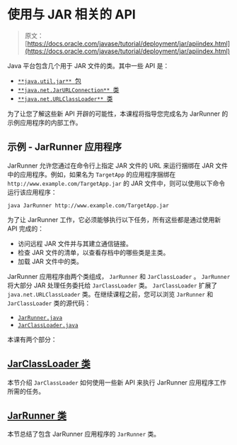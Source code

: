 # 使用与 JAR 相关的 API

> 原文： [https://docs.oracle.com/javase/tutorial/deployment/jar/apiindex.html](https://docs.oracle.com/javase/tutorial/deployment/jar/apiindex.html)

Java 平台包含几个用于 JAR 文件的类。其中一些 API 是：

*   [`**java.util.jar** `包](https://docs.oracle.com/javase/8/docs/api/java/util/jar/package-summary.html)
*   [`**java.net.JarURLConnection** `类](https://docs.oracle.com/javase/8/docs/api/java/net/JarURLConnection.html)
*   [`**java.net.URLClassLoader** `类](https://docs.oracle.com/javase/8/docs/api/java/net/URLClassLoader.html)

为了让您了解这些新 API 开辟的可能性，本课程将指导您完成名为 JarRunner 的示例应用程序的内部工作。

## 示例 - JarRunner 应用程序

JarRunner 允许您通过在命令行上指定 JAR 文件的 URL 来运行捆绑在 JAR 文件中的应用程序。例如，如果名为 `TargetApp` 的应用程序捆绑在 `http://www.example.com/TargetApp.jar` 的 JAR 文件中，则可以使用以下命令运行该应用程序：

```
java JarRunner http://www.example.com/TargetApp.jar

```

为了让 JarRunner 工作，它必须能够执行以下任务，所有这些都是通过使用新 API 完成的：

*   访问远程 JAR 文件并与其建立通信链接。
*   检查 JAR 文件的清单，以查看存档中的哪些类是主类。
*   加载 JAR 文件中的类。

JarRunner 应用程序由两个类组成， `JarRunner` 和 `JarClassLoader` 。 `JarRunner` 将大部分 JAR 处理任务委托给 `JarClassLoader` 类。 `JarClassLoader` 扩展了 `java.net.URLClassLoader` 类。在继续课程之前，您可以浏览 `JarRunner` 和 `JarClassLoader` 类的源代码：

*   [`JarRunner.java`](examples/JarRunner.java)
*   [`JarClassLoader.java`](examples/JarClassLoader.java)

本课有两个部分：

## [JarClassLoader 类](jarclassloader.html)

本节介绍 `JarClassLoader` 如何使用一些新 API 来执行 JarRunner 应用程序工作所需的任务。

## [JarRunner 类](jarrunner.html)

本节总结了包含 JarRunner 应用程序的 `JarRunner` 类。